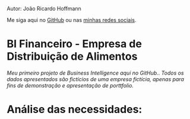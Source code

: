 Autor: João Ricardo Hoffmann

Me siga aqui no [GitHub](https://github.com/rico-hoffmann) ou  nas [minhas redes sociais](https://linktr.ee/ricohoffmann).
# BI Financeiro - Empresa de Distribuição de Alimentos
*Meu primeiro projeto de Business Intelligence aqui no GitHub.*. *Todos os dados apresentados são fictícios de uma empresa fictícia, apenas para fins de demonstração e apresentação de porttfolio.*

# Análise das necessidades:
